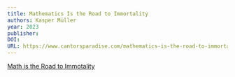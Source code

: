 ```yaml
---
title: Mathematics Is the Road to Immortality
authors: Kasper Müller
year: 2023
publisher: 
DOI: 
URL: https://www.cantorsparadise.com/mathematics-is-the-road-to-immortality-9db3e8683ef4
---
```

[Math is the Road to Immotality](https://www.cantorsparadise.com/mathematics-is-the-road-to-immortality-9db3e8683ef4)
